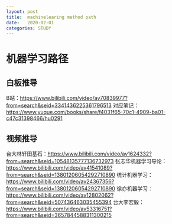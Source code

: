 ```yaml
---
layout: post
title:  machinelearing method path
date:   2020-02-01
categories: STUDY 
---
```


<!-- MarkdownTOC -->




# 机器学习路径

## 白板推导
B站：https://www.bilibili.com/video/av70839977?from=search&seid=3341436225361796513
对应笔记：https://www.yuque.com/books/share/f4031f65-70c1-4909-ba01-c47c31398466/hu0291

## 视频推导
台大林轩田基石：https://www.bilibili.com/video/av1624332?from=search&seid=10548135777136732973
张志华机器学习导论：https://www.bilibili.com/video/av41541089?from=search&seid=13801206054292710890
统计机器学习：https://www.bilibili.com/video/av24367356?from=search&seid=13801206054292710890
徐亦机器学习：https://www.bilibili.com/video/av12802062?from=search&seid=507436463035455394
台大李宏毅：https://www.bilibili.com/video/av53316751?from=search&seid=3657844588311300215